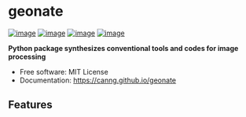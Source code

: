 # geonate


[![image](https://img.shields.io/pypi/v/geonate.svg)](https://pypi.python.org/pypi/geonate)
[![image](https://img.shields.io/conda/vn/conda-forge/geonate.svg)](https://anaconda.org/conda-forge/geonate)
[![image](https://img.shields.io/badge/License-MIT-yellow.svg)](https://opensource.org/licenses/MIT)
[![image](https://img.shields.io/readthedocs/geetools?logo=readthedocs&logoColor=white)](https://canng.github.io/geonate/)


**Python package synthesizes conventional tools and codes for image processing**


-   Free software: MIT License
-   Documentation: https://canng.github.io/geonate
    

## Features

